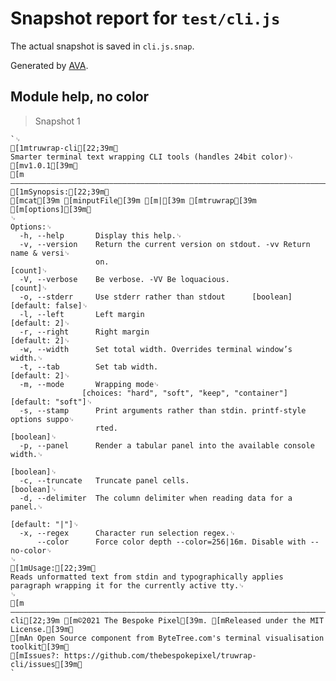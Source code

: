 # Snapshot report for `test/cli.js`

The actual snapshot is saved in `cli.js.snap`.

Generated by [AVA](https://avajs.dev).

## Module help, no color

> Snapshot 1

    `␊
    [1mtruwrap-cli[22;39m␊
    Smarter terminal text wrapping CLI tools (handles 24bit color)␊
    [mv1.0.1[39m␊
    [m————————————————————————————————————————————————————————————————————————————————[39m␊
    [1mSynopsis:[22;39m␊
    [mcat[39m [minputFile[39m [m|[39m [mtruwrap[39m [m[options][39m␊
    ␊
    Options:␊
      -h, --help       Display this help.␊
      -v, --version    Return the current version on stdout. -vv Return name & versi␊
                       on.                                                   [count]␊
      -V, --verbose    Be verbose. -VV Be loquacious.                        [count]␊
      -o, --stderr     Use stderr rather than stdout      [boolean] [default: false]␊
      -l, --left       Left margin                                      [default: 2]␊
      -r, --right      Right margin                                     [default: 2]␊
      -w, --width      Set total width. Overrides terminal window’s width.␊
      -t, --tab        Set tab width.                                   [default: 2]␊
      -m, --mode       Wrapping mode␊
                    [choices: "hard", "soft", "keep", "container"] [default: "soft"]␊
      -s, --stamp      Print arguments rather than stdin. printf-style options suppo␊
                       rted.                                               [boolean]␊
      -p, --panel      Render a tabular panel into the available console width.␊
                                                                           [boolean]␊
      -c, --truncate   Truncate panel cells.                               [boolean]␊
      -d, --delimiter  The column delimiter when reading data for a panel.␊
                                                                      [default: "|"]␊
      -x, --regex      Character run selection regex.␊
          --color      Force color depth --color=256|16m. Disable with --no-color␊
    ␊
    [1mUsage:[22;39m␊
    Reads unformatted text from stdin and typographically applies paragraph wrapping it for the currently active tty.␊
    ␊
    [m————————————————————————————————————————————————————————————————————————————————[39m[1mtruwrap-cli[22;39m [m©2021 The Bespoke Pixel[39m. [mReleased under the MIT License.[39m␊
    [mAn Open Source component from ByteTree.com's terminal visualisation toolkit[39m␊
    [mIssues?: https://github.com/thebespokepixel/truwrap-cli/issues[39m␊
    `
